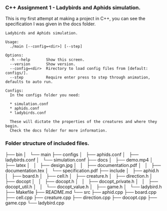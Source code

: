 ### C++ Assignment 1 - Ladybirds and Aphids simulation. 

This is my first attempt at making a project in C++, you can see the specification I was given in the docs folder. 

    Ladybirds and Aphids simulation.

    Usage:
      ./main [--config=<dir>] [--step]

    Options:
      -h --help       Show this screen.
      --version       Show version.
      --config=<dir>  Rirectory to load config files from [default: configs/].
      --step          Require enter press to step through animation, defaults to auto run.

    Configs:
      In the configs folder you need:
      
      * simulation.conf
      * aphids.conf
      * ladybirds.conf

      These will dictate the properties of the creatures and where they begin. 
      Check the docs folder for more information.


### Folder structure of included files. 

├── bin
│   └── main
├── configs
│   ├── aphids.conf
│   ├── ladybirds.conf
│   └── simulation.conf
├── docs
│   ├── demo.mp4
│   ├── latex
│   │   ├── design.jpg
│   │   ├── documentation.pdf
│   │   ├── documentation.tex
│   └── specification.pdf
├── include
│   ├── aphid.h
│   ├── board.h
│   ├── cell.h
│   ├── creature.h
│   ├── direction.h
│   ├── docopt
│   │   ├── docopt.h
│   │   ├── docopt_private.h
│   │   ├── docopt_util.h
│   │   └── docopt_value.h
│   ├── game.h
│   └── ladybird.h
├── Makefile
├── README.md
└── src
    ├── aphid.cpp
    ├── board.cpp
    ├── cell.cpp
    ├── creature.cpp
    ├── direction.cpp
    ├── docopt.cpp
    ├── game.cpp
    └── ladybird.cpp
